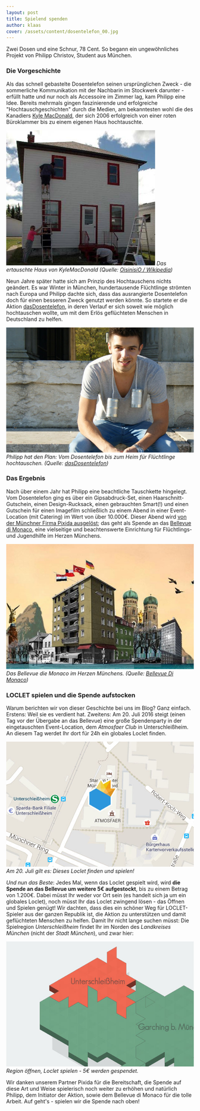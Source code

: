 ```yaml
---
layout: post
title: Spielend spenden
author: klaas
cover: /assets/content/dosentelefon_00.jpg
---
```


Zwei Dosen und eine Schnur, 78 Cent. So begann ein ungewöhnliches Projekt von Philipp Christov, Student aus München.

### Die Vorgeschichte

Als das schnell gebastelte Dosentelefon seinen ursprünglichen Zweck - die sommerliche Kommunikation mit der
Nachbarin im Stockwerk darunter - erfüllt hatte und nur noch als Accessoire im Zimmer lag, kam Philipp eine Idee.
Bereits mehrmals gingen faszinierende und erfolgreiche "Hochtauschgeschichten" durch die Medien, am bekanntesten wohl
die des Kanadiers [Kyle MacDonald](http://www.stern.de/digital/online/kanada-tausche-bueroklammer-gegen-haus-3596178.html),
der sich 2006 erfolgreich von einer roten Büroklammer bis zu einem eigenen Haus hochtauschte.

![](/assets/content/dosentelefon_01.jpg)
*Das ertauschte Haus von KyleMacDonald (Quelle: [OisinisiO / Wikipedia](https://en.wikipedia.org/wiki/One_red_paperclip#/media/File:Red-paperclip-news-1.jpg))*

Neun Jahre später hatte sich am Prinzip des Hochtauschens nichts geändert. Es war Winter in München, hundertausende
Flüchtlinge strömten nach Europa und Philipp dachte sich, dass das ausrangierte Dosentelefon doch für einen besseren
Zweck genutzt werden könnte. So startete er die Aktion [dasDosentelefon](http://www.dasdosentelefon.de), in deren
Verlauf er sich soweit wie möglich hochtauschen wollte, um mit dem Erlös geflüchteten Menschen in
Deutschland zu helfen.

![](/assets/content/dosentelefon_02.jpg)
*Philipp hat den Plan: Vom Dosentelefon bis zum Heim für Flüchtlinge hochtauschen. (Quelle: [dasDosentelefon](http://www.dasdosentelefon.de/ueber-mich/))*

### Das Ergebnis

Nach über einem Jahr hat Philipp eine beachtliche Tauschkette hingelegt. Vom Dosentelefon ging es über ein
Gipsabdruck-Set, einen Haarschnitt-Gutschein, einen Design-Rucksack, einen gebrauchten Smart(!) und einen Gutschein für
einen Imagefilm schließlich zu einem Abend in einer Event-Location (mit Catering) im Wert von über 10.000€. Dieser
Abend wird [von der Münchner Firma Pixida ausgelöst](https://www.pixida.de/de/news/381-dasdosentelefon);
das geht als Spende an das [Bellevue di Monaco](http://bellevuedimonaco.de/), eine vielseitige und
beachtenswerte Einrichtung für Flüchtlings- und Jugendhilfe im Herzen Münchens.

![](/assets/content/dosentelefon_03.jpg)
*Das Bellevue die Monaco im Herzen Münchens. (Quelle: [Bellevue Di Monaco](http://bellevuedimonaco.de/))*

### LOCLET spielen und die Spende aufstocken

Warum berichten wir von dieser Geschichte bei uns im Blog? Ganz einfach. Erstens: Weil sie es verdient hat. Zweitens:
Am 20. Juli 2016 steigt (einen Tag vor der Übergabe an das Bellevue) eine große Spendenparty in der
eingetauschten Event-Location, dem _Atmosfaer Club_ in Unterschleißheim. An diesem Tag werdet Ihr dort für 24h ein
globales Loclet finden.

![](/assets/content/dosentelefon_04.jpg)
*Am 20. Juli gilt es: Dieses Loclet finden und spielen!*

_Und nun das Beste_: Jedes Mal, wenn das Loclet gespielt wird, wird **die Spende an das Bellevue um weitere 5€
aufgestockt**, bis zu einem Betrag von 1.200€. Dabei müsst Ihr weder vor Ort sein (es handelt sich ja um ein globales
Loclet), noch müsst Ihr das Loclet zwingend lösen - das Öffnen und Spielen genügt!
Wir dachten, dass dies ein schöner Weg für LOCLET-Spieler aus der ganzen Republik ist, die Aktion zu unterstützen und
damit geflüchteten Menschen zu helfen. Damit Ihr nicht lange suchen müsst: Die Spielregion _Unterschleißheim_ findet
Ihr im Norden des _Landkreises München_ (nicht der _Stadt München_), und zwar hier:

![](/assets/content/dosentelefon_05.jpg)
*Region öffnen, Loclet spielen - 5€ werden gespendet.*

Wir danken unserem Partner Pixida für die Bereitschaft, die Spende auf diese Art und Weise spielerisch
noch weiter zu erhöhen und natürlich Philipp, dem Initiator der Aktion, sowie dem Bellevue di Monaco für die tolle
Arbeit. Auf geht's - spielen wir die Spende nach oben!
